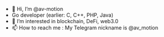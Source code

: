 - 👋 Hi, I’m @av-motion
- Go developer (earlier: C, C++, PHP, Java)
- 👀 I’m interested in blockchain, DeFi, web3.0
- 📫 How to reach me : My Telegram nickname is @av_motion

<!---
av-motion/av-motion is a ✨ special ✨ repository because its `README.md` (this file) appears on your GitHub profile.
You can click the Preview link to take a look at your changes.
--->
